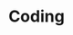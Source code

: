 ---
layout: category
title: Coding
permalink: coding/
category: coding
sitemap:
 lastmod: 2016-04-20 17:00:12 +0000
---